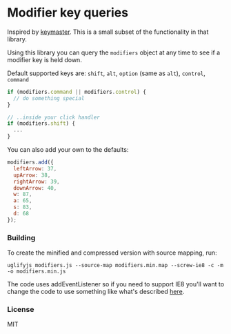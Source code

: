 # Modifier key queries

Inspired by [keymaster](https://github.com/madrobby/keymaster).
This is a small subset of the functionality in that library.

Using this library you can query the `modifiers` object at any time to see if a modifier key is held down.

Default supported keys are:
`shift`, `alt`, `option` (same as `alt`), `control`, `command`

```javascript
if (modifiers.command || modifiers.control) {
  // do something special
}

// ..inside your click handler
if (modifiers.shift) {
  ...
}
```

You can also add your own to the defaults:
```javascript
modifiers.add({
  leftArrow: 37,
  upArrow: 38,
  rightArrow: 39,
  downArrow: 40,
  w: 87,
  a: 65,
  s: 83,
  d: 68
});
```

### Building

To create the minified and compressed version with source mapping, run:

`uglifyjs modifiers.js --source-map modifiers.min.map --screw-ie8 -c -m -o modifiers.min.js`

The code uses addEventListener so if you need to support IE8 you'll want to change the code to use
something like what's described [here](http://msdn.microsoft.com/en-us/magazine/ff728624.aspx).


### License

MIT
